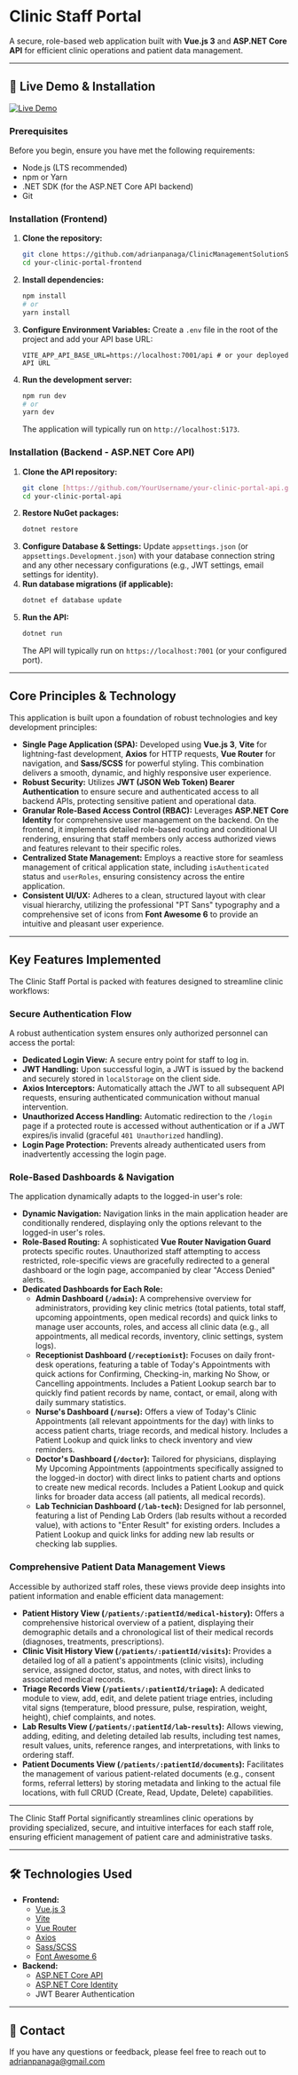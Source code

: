 # Clinic Staff Portal

A secure, role-based web application built with **Vue.js 3** and **ASP.NET Core API** for efficient clinic operations and patient data management.

---

## 🚀 Live Demo & Installation

[![Live Demo](https://img.shields.io/badge/Live%20Demo-blue?style=for-the-badge)](YOUR_LIVE_DEMO_URL_HERE)
### Prerequisites

Before you begin, ensure you have met the following requirements:

* Node.js (LTS recommended)
* npm or Yarn
* .NET SDK (for the ASP.NET Core API backend)
* Git

### Installation (Frontend)

1.  **Clone the repository:**
    ```bash
    git clone https://github.com/adrianpanaga/ClinicManagementSolutionStaffPortal.git
    cd your-clinic-portal-frontend
    ```
2.  **Install dependencies:**
    ```bash
    npm install
    # or
    yarn install
    ```
3.  **Configure Environment Variables:**
    Create a `.env` file in the root of the project and add your API base URL:
    ```
    VITE_APP_API_BASE_URL=https://localhost:7001/api # or your deployed API URL
    ```
4.  **Run the development server:**
    ```bash
    npm run dev
    # or
    yarn dev
    ```
    The application will typically run on `http://localhost:5173`.

### Installation (Backend - ASP.NET Core API)

1.  **Clone the API repository:**
    ```bash
    git clone [https://github.com/YourUsername/your-clinic-portal-api.git](https://github.com/YourUsername/your-clinic-portal-api.git)
    cd your-clinic-portal-api
    ```
2.  **Restore NuGet packages:**
    ```bash
    dotnet restore
    ```
3.  **Configure Database & Settings:**
    Update `appsettings.json` (or `appsettings.Development.json`) with your database connection string and any other necessary configurations (e.g., JWT settings, email settings for identity).
4.  **Run database migrations (if applicable):**
    ```bash
    dotnet ef database update
    ```
5.  **Run the API:**
    ```bash
    dotnet run
    ```
    The API will typically run on `https://localhost:7001` (or your configured port).

---

## Core Principles & Technology

This application is built upon a foundation of robust technologies and key development principles:

* **Single Page Application (SPA):** Developed using **Vue.js 3**, **Vite** for lightning-fast development, **Axios** for HTTP requests, **Vue Router** for navigation, and **Sass/SCSS** for powerful styling. This combination delivers a smooth, dynamic, and highly responsive user experience.
* **Robust Security:** Utilizes **JWT (JSON Web Token) Bearer Authentication** to ensure secure and authenticated access to all backend APIs, protecting sensitive patient and operational data.
* **Granular Role-Based Access Control (RBAC):** Leverages **ASP.NET Core Identity** for comprehensive user management on the backend. On the frontend, it implements detailed role-based routing and conditional UI rendering, ensuring that staff members only access authorized views and features relevant to their specific roles.
* **Centralized State Management:** Employs a reactive store for seamless management of critical application state, including `isAuthenticated` status and `userRoles`, ensuring consistency across the entire application.
* **Consistent UI/UX:** Adheres to a clean, structured layout with clear visual hierarchy, utilizing the professional "PT Sans" typography and a comprehensive set of icons from **Font Awesome 6** to provide an intuitive and pleasant user experience.

---

## Key Features Implemented

The Clinic Staff Portal is packed with features designed to streamline clinic workflows:

### Secure Authentication Flow

A robust authentication system ensures only authorized personnel can access the portal:

* **Dedicated Login View:** A secure entry point for staff to log in.
* **JWT Handling:** Upon successful login, a JWT is issued by the backend and securely stored in `localStorage` on the client side.
* **Axios Interceptors:** Automatically attach the JWT to all subsequent API requests, ensuring authenticated communication without manual intervention.
* **Unauthorized Access Handling:** Automatic redirection to the `/login` page if a protected route is accessed without authentication or if a JWT expires/is invalid (graceful `401 Unauthorized` handling).
* **Login Page Protection:** Prevents already authenticated users from inadvertently accessing the login page.

### Role-Based Dashboards & Navigation

The application dynamically adapts to the logged-in user's role:

* **Dynamic Navigation:** Navigation links in the main application header are conditionally rendered, displaying only the options relevant to the logged-in user's roles.
* **Role-Based Routing:** A sophisticated **Vue Router Navigation Guard** protects specific routes. Unauthorized staff attempting to access restricted, role-specific views are gracefully redirected to a general dashboard or the login page, accompanied by clear "Access Denied" alerts.
* **Dedicated Dashboards for Each Role:**
    * **Admin Dashboard (`/admin`):** A comprehensive overview for administrators, providing key clinic metrics (total patients, total staff, upcoming appointments, open medical records) and quick links to manage user accounts, roles, and access all clinic data (e.g., all appointments, all medical records, inventory, clinic settings, system logs).
    * **Receptionist Dashboard (`/receptionist`):** Focuses on daily front-desk operations, featuring a table of Today's Appointments with quick actions for Confirming, Checking-in, marking No Show, or Cancelling appointments. Includes a Patient Lookup search bar to quickly find patient records by name, contact, or email, along with daily summary statistics.
    * **Nurse's Dashboard (`/nurse`):** Offers a view of Today's Clinic Appointments (all relevant appointments for the day) with links to access patient charts, triage records, and medical history. Includes a Patient Lookup and quick links to check inventory and view reminders.
    * **Doctor's Dashboard (`/doctor`):** Tailored for physicians, displaying My Upcoming Appointments (appointments specifically assigned to the logged-in doctor) with direct links to patient charts and options to create new medical records. Includes a Patient Lookup and quick links for broader data access (all patients, all medical records).
    * **Lab Technician Dashboard (`/lab-tech`):** Designed for lab personnel, featuring a list of Pending Lab Orders (lab results without a recorded value), with actions to "Enter Result" for existing orders. Includes a Patient Lookup and quick links for adding new lab results or checking lab supplies.

### Comprehensive Patient Data Management Views

Accessible by authorized staff roles, these views provide deep insights into patient information and enable efficient data management:

* **Patient History View (`/patients/:patientId/medical-history`):** Offers a comprehensive historical overview of a patient, displaying their demographic details and a chronological list of their medical records (diagnoses, treatments, prescriptions).
* **Clinic Visit History View (`/patients/:patientId/visits`):** Provides a detailed log of all a patient's appointments (clinic visits), including service, assigned doctor, status, and notes, with direct links to associated medical records.
* **Triage Records View (`/patients/:patientId/triage`):** A dedicated module to view, add, edit, and delete patient triage entries, including vital signs (temperature, blood pressure, pulse, respiration, weight, height), chief complaints, and notes.
* **Lab Results View (`/patients/:patientId/lab-results`):** Allows viewing, adding, editing, and deleting detailed lab results, including test names, result values, units, reference ranges, and interpretations, with links to ordering staff.
* **Patient Documents View (`/patients/:patientId/documents`):** Facilitates the management of various patient-related documents (e.g., consent forms, referral letters) by storing metadata and linking to the actual file locations, with full CRUD (Create, Read, Update, Delete) capabilities.

---

The Clinic Staff Portal significantly streamlines clinic operations by providing specialized, secure, and intuitive interfaces for each staff role, ensuring efficient management of patient care and administrative tasks.

---

## 🛠️ Technologies Used

* **Frontend:**
    * [Vue.js 3](https://vuejs.org/)
    * [Vite](https://vitejs.dev/)
    * [Vue Router](https://router.vuejs.org/)
    * [Axios](https://axios-http.com/)
    * [Sass/SCSS](https://sass-lang.com/)
    * [Font Awesome 6](https://fontawesome.com/)
* **Backend:**
    * [ASP.NET Core API](https://learn.microsoft.com/en-us/aspnet/core/fundamentals/apis?view=aspnetcore-8.0)
    * [ASP.NET Core Identity](https://learn.microsoft.com/en-us/aspnet/core/security/authentication/identity?view=aspnetcore-8.0)
    * JWT Bearer Authentication

---

## 📧 Contact

If you have any questions or feedback, please feel free to reach out to adrianpanaga@gmail.com

